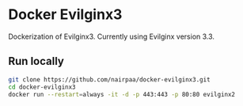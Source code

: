 # Docker Evilginx3

Dockerization of Evilginx3. Currently using Evilginx version 3.3.

## Run locally

```bash
git clone https://github.com/nairpaa/docker-evilginx3.git
cd docker-evilginx3
docker run --restart=always -it -d -p 443:443 -p 80:80 evilginx2
```